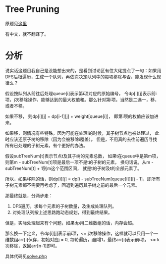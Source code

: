 # Tree Pruning
原题见[这里](https://www.hackerrank.com/challenges/tree-pruning/problem)

有中文，就不翻译了。

# 分析
说实话这题目我自己是没能想出来的，是看到讨论区有位大佬提点了一句：如果用DFS后根遍历，生成一个队列，再依次决定队列中的每项移除与否，能发现什么规律么？

假设按队列从前往后处理queue[i]表示第i项对应的原始编号， 令dp[i][j]表示前i项，j次移除操作，能够达到的最大权值和。那么针对第i项，当然是二选一，移，或者不移。

如果不移， 则dp[i][j] = dp[i-1][j] + weight[queue[i]]， 即第i项的权值应该加进来。

如果移，则情况有些特殊，因为可能在处理i的时候，其子树节点也被处理过， 此时应该还原子树的移除（因为会被移除i覆盖）。
但是，不用真的去往前遍历寻找所有已处理的子树元素，有个更好的办法。

假设subTreeNum[t]表示节点t及其子树的元素总数， 如果t在queue中是第m项， 则第m - subTreeNum[t]项是最后一项不是t的子树的元素， 换句话说，从m - subTreeNum[t] + 1到m这个范围区间， 就是t的子树及t的全部元素了。

所以，如果移除的话，则dp[i][j] = dp[i - subTreeNum[queue[i]]][j - 1]，即所有子树元素都不需要再考虑了，回退到遍历其子树之前的最后一个元素。

那最终就是，分两步走：
1. DFS遍历，求每个元素的子树数量，及生成处理队列。
2. 对处理队列按上述思路跑动态规划，得到最终结果。

但是，实际处理起来有个问题，如果dp用二维数组的话，内存会超。

那么换一下定义，令dp[i][j]表示前i项，<= j次移除操作，这样就可以只用一个一维数组arr[i]保存，初始对应j = 0, 每轮遍历，j自增1，最终arr[i]表示前i项， <= k次移除，返回arr[n-1]即可。

具体代码见[solve.php](./solve.php)